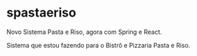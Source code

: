 # spastaeriso

Novo Sistema Pasta e Riso, agora com Spring e React.

Sistema que estou fazendo para o Bistrô e Pizzaria Pasta e Riso.
